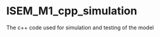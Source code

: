 ISEM_M1_cpp_simulation
======================

The c++ code used for simulation and testing of the model
